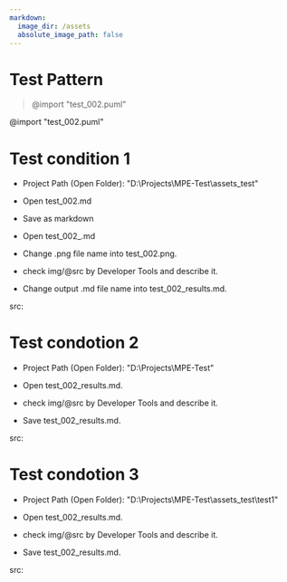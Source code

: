 ```yaml
---
markdown:
  image_dir: /assets
  absolute_image_path: false
---
```


# Test Pattern

> @import "test_002.puml"

@import "test_002.puml"

# Test condition 1

* Project Path (Open Folder): "D:\\Projects\\MPE-Test\\assets_test"

* Open test_002.md

* Save as markdown

* Open test_002_.md

* Change .png file name into test_002.png.

* check img/@src by Developer Tools and describe it.

* Change output .md file name into test_002_results.md.

src:

# Test condotion 2

* Project Path (Open Folder): "D:\\Projects\\MPE-Test"

* Open test_002_results.md.

* check img/@src by Developer Tools and describe it.

* Save test_002_results.md.

src:

# Test condotion 3

* Project Path (Open Folder): "D:\\Projects\\MPE-Test\\assets_test\\test1"

* Open test_002_results.md.

* check img/@src by Developer Tools and describe it.

* Save test_002_results.md.

src:
